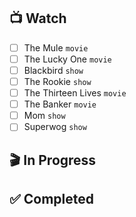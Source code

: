 ## 📺 Watch
 
 - [ ] The Mule `movie`
 - [ ] The Lucky One `movie`
 - [ ] Blackbird `show`
 - [ ] The Rookie `show`
 - [ ] The Thirteen Lives `movie`
 - [ ] The Banker `movie` 
 - [ ] Mom `show`  
 - [ ] Superwog `show`  
## 🎬 In Progress
## ✅ Completed
